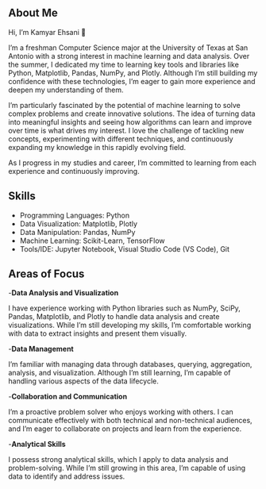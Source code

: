 ## About Me
Hi, I’m Kamyar Ehsani 👋

I’m a freshman Computer Science major at the University of Texas at San Antonio with a strong interest in machine learning and data analysis. Over the summer, I dedicated my time to learning key tools and libraries like Python, Matplotlib, Pandas, NumPy, and Plotly. Although I’m still building my confidence with these technologies, I’m eager to gain more experience and deepen my understanding of them.

I’m particularly fascinated by the potential of machine learning to solve complex problems and create innovative solutions. The idea of turning data into meaningful insights and seeing how algorithms can learn and improve over time is what drives my interest. I love the challenge of tackling new concepts, experimenting with different techniques, and continuously expanding my knowledge in this rapidly evolving field.

As I progress in my studies and career, I’m committed to learning from each experience and continuously improving.

## Skills
*   Programming Languages: Python
*   Data Visualization: Matplotlib, Plotly
*   Data Manipulation: Pandas, NumPy
*   Machine Learning: Scikit-Learn, TensorFlow
*   Tools/IDE: Jupyter Notebook, Visual Studio Code (VS Code), Git

## Areas of Focus

-**Data Analysis and Visualization**

I have experience working with Python libraries such as NumPy, SciPy, Pandas, Matplotlib, and Plotly to handle data analysis and create visualizations. While I’m still developing my skills, I’m comfortable working with data to extract insights and present them visually.

-**Data Management**

I’m familiar with managing data through databases, querying, aggregation, analysis, and visualization. Although I’m still learning, I’m capable of handling various aspects of the data lifecycle.

-**Collaboration and Communication**

I’m a proactive problem solver who enjoys working with others. I can communicate effectively with both technical and non-technical audiences, and I’m eager to collaborate on projects and learn from the experience.

-**Analytical Skills**

I possess strong analytical skills, which I apply to data analysis and problem-solving. While I’m still growing in this area, I’m capable of using data to identify and address issues.
